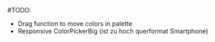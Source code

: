 #TODO:

- Drag function to move colors in palette
- Responsive ColorPickerBig (ist zu hoch querformat Smartphone)
